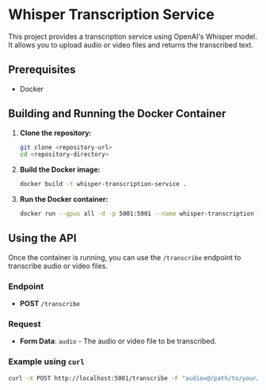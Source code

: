 # Whisper Transcription Service

This project provides a transcription service using OpenAI's Whisper model. It allows you to upload audio or video files and returns the transcribed text.

## Prerequisites

- Docker

## Building and Running the Docker Container

1. **Clone the repository:**
    ```sh
    git clone <repository-url>
    cd <repository-directory>
    ```

2. **Build the Docker image:**
    ```sh
    docker build -t whisper-transcription-service .
    ```

3. **Run the Docker container:**
    ```sh
    docker run --gpus all -d -p 5001:5001 --name whisper-transcription whisper-transcription-service
    ```

## Using the API

Once the container is running, you can use the `/transcribe` endpoint to transcribe audio or video files.

### Endpoint

- **POST** `/transcribe`

### Request

- **Form Data**: `audio` - The audio or video file to be transcribed.

### Example using `curl`

```sh
curl -X POST http://localhost:5001/transcribe -F "audio=@/path/to/your/file.mp3"